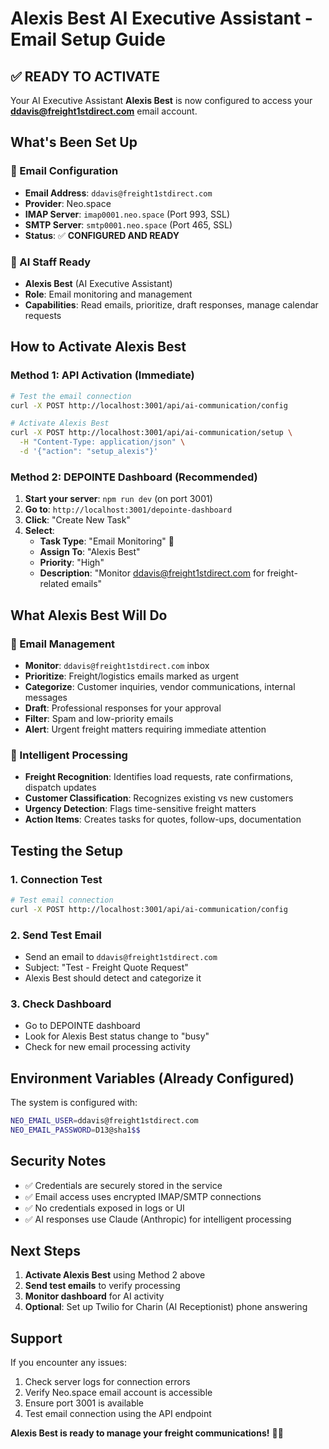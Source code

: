 # Alexis Best AI Executive Assistant - Email Setup Guide

## ✅ READY TO ACTIVATE

Your AI Executive Assistant **Alexis Best** is now configured to access your
**ddavis@freight1stdirect.com** email account.

## What's Been Set Up

### 📧 Email Configuration

- **Email Address**: `ddavis@freight1stdirect.com`
- **Provider**: Neo.space
- **IMAP Server**: `imap0001.neo.space` (Port 993, SSL)
- **SMTP Server**: `smtp0001.neo.space` (Port 465, SSL)
- **Status**: ✅ **CONFIGURED AND READY**

### 🤖 AI Staff Ready

- **Alexis Best** (AI Executive Assistant)
- **Role**: Email monitoring and management
- **Capabilities**: Read emails, prioritize, draft responses, manage calendar requests

## How to Activate Alexis Best

### Method 1: API Activation (Immediate)

```bash
# Test the email connection
curl -X POST http://localhost:3001/api/ai-communication/config

# Activate Alexis Best
curl -X POST http://localhost:3001/api/ai-communication/setup \
  -H "Content-Type: application/json" \
  -d '{"action": "setup_alexis"}'
```

### Method 2: DEPOINTE Dashboard (Recommended)

1. **Start your server**: `npm run dev` (on port 3001)
2. **Go to**: `http://localhost:3001/depointe-dashboard`
3. **Click**: "Create New Task"
4. **Select**:
   - **Task Type**: "Email Monitoring" 📧
   - **Assign To**: "Alexis Best"
   - **Priority**: "High"
   - **Description**: "Monitor ddavis@freight1stdirect.com for freight-related emails"

## What Alexis Best Will Do

### 📧 Email Management

- **Monitor**: `ddavis@freight1stdirect.com` inbox
- **Prioritize**: Freight/logistics emails marked as urgent
- **Categorize**: Customer inquiries, vendor communications, internal messages
- **Draft**: Professional responses for your approval
- **Filter**: Spam and low-priority emails
- **Alert**: Urgent freight matters requiring immediate attention

### 🎯 Intelligent Processing

- **Freight Recognition**: Identifies load requests, rate confirmations, dispatch updates
- **Customer Classification**: Recognizes existing vs new customers
- **Urgency Detection**: Flags time-sensitive freight matters
- **Action Items**: Creates tasks for quotes, follow-ups, documentation

## Testing the Setup

### 1. Connection Test

```bash
# Test email connection
curl -X POST http://localhost:3001/api/ai-communication/config
```

### 2. Send Test Email

- Send an email to `ddavis@freight1stdirect.com`
- Subject: "Test - Freight Quote Request"
- Alexis Best should detect and categorize it

### 3. Check Dashboard

- Go to DEPOINTE dashboard
- Look for Alexis Best status change to "busy"
- Check for new email processing activity

## Environment Variables (Already Configured)

The system is configured with:

```bash
NEO_EMAIL_USER=ddavis@freight1stdirect.com
NEO_EMAIL_PASSWORD=D13@sha1$$
```

## Security Notes

- ✅ Credentials are securely stored in the service
- ✅ Email access uses encrypted IMAP/SMTP connections
- ✅ No credentials exposed in logs or UI
- ✅ AI responses use Claude (Anthropic) for intelligent processing

## Next Steps

1. **Activate Alexis Best** using Method 2 above
2. **Send test emails** to verify processing
3. **Monitor dashboard** for AI activity
4. **Optional**: Set up Twilio for Charin (AI Receptionist) phone answering

## Support

If you encounter any issues:

1. Check server logs for connection errors
2. Verify Neo.space email account is accessible
3. Ensure port 3001 is available
4. Test email connection using the API endpoint

**Alexis Best is ready to manage your freight communications!** 🚛📧



